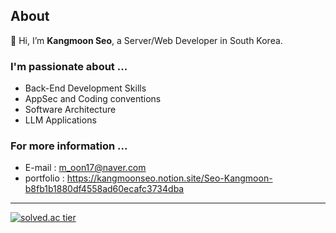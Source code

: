 ## About
👋 Hi, I’m **Kangmoon Seo**, a Server/Web Developer in South Korea. <br/>

### I'm passionate about ...
- Back-End Development Skills
- AppSec and Coding conventions
- Software Architecture
- LLM Applications

### For more information ...
- E-mail : m_oon17@naver.com
- portfolio : https://kangmoonseo.notion.site/Seo-Kangmoon-b8fb1b1880df4558ad60ecafc3734dba

--- 
[![solved.ac tier](http://mazassumnida.wtf/api/mini/generate_badge?boj=70002467)](https://solved.ac/70002467)




